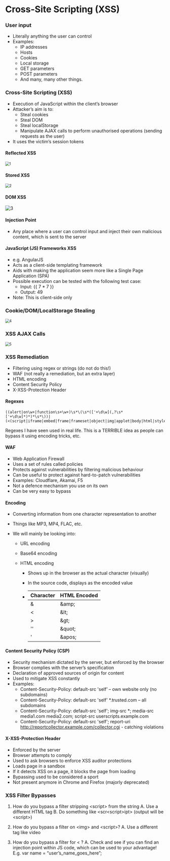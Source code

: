 # Cross-Site Scripting (XSS)



### User input

* Literally anything the user can control
* Examples:
  * IP addresses
  * Hosts
  * Cookies
  * Local storage
  * GET parameters
  * POST parameters
  * And many, many other things.



### Cross-Site Scripting (XSS)

* Execution of JavaScript within the client’s browser
* Attacker’s aim is to:
  * Steal cookies
  * Steal DOM
  * Steal localStorage
  * Manipulate AJAX calls to perform unauthorised operations (sending requests as the user)
* It uses the victim’s session tokens

#### Reflected XSS

<img src="img\2\1.png" alt="1" style="zoom:80%;" />



#### Stored XSS

<img src="img\2\2.png" alt="2" style="zoom:80%;" />



#### DOM XSS

<img src="img\2\3.png" alt="3"  />



#### Injection Point

* Any place where a user can control input and inject their own malicious content, which is sent to the
  server

#### JavaScript (JS) Frameworks XSS

* e.g. AngularJS
* Acts as a client-side templating framework
* Aids with making the application seem more like a Single Page Application (SPA)
* Possible execution can be tested with the following test case:
  * Input: {{ 7 * 7 }}
  * Output: 49
* Note: This is client-side only



### Cookie/DOM/LocalStorage Stealing

<img src="img\2\4.png" alt="4" style="zoom:80%;" />

### XSS AJAX Calls

<img src="img\2\5.png" alt="5" style="zoom:80%;" />

### XSS Remediation

* Filtering using regex or strings (do not do this!)
* WAF (not really a remediation, but an extra layer)
* HTML encoding
* Content Security Policy
* X-XSS-Protection Header

#### Regexes

```
((alert|on\w+|function\s+\w+)\s*\(\s*(['+\d\w](,?\s*['+\d\w]*)*)*\s*\))|(<(script|iframe|embed|frame|frameset|object|img|applet|body|html|style|layer|link|ilayer|meta|bgsound))
```

Regexes I have seen used in real life. This is a TERRIBLE idea as people can bypass it using encoding tricks,
etc.

#### WAF

* Web Application Firewall
* Uses a set of rules called policies
* Protects against vulnerabilities by filtering malicious behaviour
* Can be useful to protect against hard-to-patch vulnerabilities
* Examples: Cloudflare, Akamai, F5
* Not a defence mechanism you use on its own
* Can be very easy to bypass

#### Encoding

* Converting information from one character representation to another

* Things like MP3, MP4, FLAC, etc.

* We will mainly be looking into:

  * URL encoding

  * Base64 encoding

  * HTML encoding

    * Shows up in the browser as the actual character (visually)

    * In the source code, displays as the encoded value

    * | Character | HTML Encoded |
      | --------- | ------------ |
      | &         | \&amp;       |
      | <         | \&lt;        |
      | >         | \&gt;        |
      | ''        | \&quot;      |
      | '         | \&apos;      |

#### Content Security Policy (CSP)

* Security mechanism dictated by the server, but enforced by the browser
* Browser complies with the server’s specification
* Declaration of approved sources of origin for content
* Used to mitigate XSS constantly
* Examples:
  * Content-Security-Policy: default-src 'self’ – own website only (no subdomains)
  * Content-Security-Policy: default-src 'self' *.trusted.com – all subdomains
  * Content-Security-Policy: default-src 'self'; img-src *; media-src media1.com media2.com; script-src userscripts.example.com
  * Content-Security-Policy: default-src 'self'; report-uri http://reportcollector.example.com/collector.cgi - catching violations

#### X-XSS-Protection Header

* Enforced by the server
* Browser attempts to comply
* Used to ask browsers to enforce XSS auditor protections
* Loads page in a sandbox
* If it detects XSS on a page, it blocks the page from loading
* Bypassing used to be considered a sport
* Not present anymore in Chrome and Firefox (majorly deprecated)



### XSS Filter Bypasses

1. How do you bypass a filter stripping \<script> from the string
   A. Use a different HTML tag
   B. Do something like <scr\<script>ipt> (output will be \<script>)

2. How do you bypass a filter on \<img> and \<script>?
   A. Use a different tag like video

3. How do you bypass a filter for < ?
   A. Check and see if you can find an injection point within JS code, which can be used to your advantage!
   E.g. var name = “user’s_name_goes_here”;

